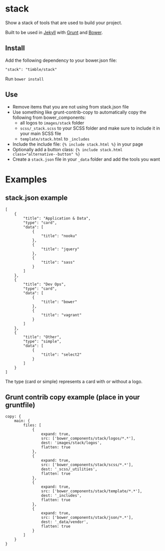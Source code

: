 stack
=====

Show a stack of tools that are used to build your project. 

Built to be used in [Jekyll](http://jekyllrb.com/) with [Grunt](http://gruntjs.com/) and [Bower](http://bower.io/).

Install
-------

Add the following dependency to your bower.json file:

```"stack": "timble/stack"```

Run `bower install`

Use
---

- Remove items that you are not using from stack.json file
- Use something like grunt-contrib-copy to automatically copy the following from bower_components:
    - all logos to `images/stack` folder
    - `scss/_stack.scss` to your SCSS folder and make sure to include it in your main SCSS file
    - `template/stack.html` to `_includes`
- Include the include file: `{% include stack.html %}` in your page
- Optionally add a button class: `{% include stack.html class="alternative--button" %}`
- Create a `stack.json` file in your `_data` folder and add the tools you want

Examples
========

stack.json example
------------------

```
[
    {
        "title": "Application & Data",
        "type": "card",
        "data": [
            {
                "title": "nooku"
            },
            {
                "title": "jquery"
            },
            {
                "title": "sass"
            }
        ]
    },
    {
        "title": "Dev Ops",
        "type": "card",
        "data": [
            {
                "title": "bower"
            },
            {
                "title": "vagrant"
            }
        ]
    },
    {
        "title": "Other",
        "type": "simple",
        "data": [
            {
                "title": "select2"
            }
        ]
    }
]
```

The type (card or simple) represents a card with or without a logo.

Grunt contrib copy example (place in your gruntfile)
----------------------------------------------------

```
copy: {
    main: {
        files: [
            {
                expand: true,
                src: ['bower_components/stack/logos/*.*'],
                dest: 'images/stack/logos',
                flatten: true
            },
            {
                expand: true,
                src: ['bower_components/stack/scss/*.*'],
                dest: '_scss/_utilities',
                flatten: true
            },
            {
                expand: true,
                src: ['bower_components/stack/template/*.*'],
                dest: '_includes',
                flatten: true
            },
            {
                expand: true,
                src: ['bower_components/stack/json/*.*'],
                dest: '_data/vendor',
                flatten: true
            }
        ]
    }
}
```